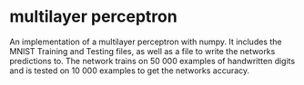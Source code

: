 # multilayer perceptron
An implementation of a multilayer perceptron with numpy. It includes the MNIST Training and Testing files, as well as a file to write the networks predictions to. 
The network trains on 50 000 examples of handwritten digits and is tested on 10 000 examples to get the networks accuracy.

